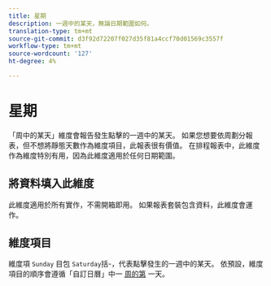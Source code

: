 ```yaml
---
title: 星期
description: 一週中的某天，無論日期範圍如何。
translation-type: tm+mt
source-git-commit: d3f92d72207f027d35f81a4ccf70d01569c3557f
workflow-type: tm+mt
source-wordcount: '127'
ht-degree: 4%

---
```



# 星期

「周中的某天」維度會報告發生點擊的一週中的某天。 如果您想要依周劃分報表，但不想將靜態天數作為維度項目，此報表很有價值。 在排程報表中，此維度作為維度特別有用，因為此維度適用於任何日期範圍。

## 將資料填入此維度

此維度適用於所有實作，不需開箱即用。 如果報表套裝包含資料，此維度會運作。

## 維度項目

維度項 `Sunday` 目包 `Saturday`括-，代表點擊發生的一週中的某天。 依預設，維度項目的順序會遵循「自訂日曆」中一 [周的第](/help/admin/admin/custom-calendar.md) 一天。
